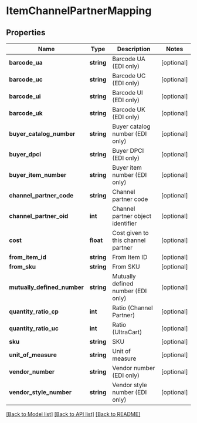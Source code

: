 # ItemChannelPartnerMapping

## Properties
Name | Type | Description | Notes
------------ | ------------- | ------------- | -------------
**barcode_ua** | **string** | Barcode UA (EDI only) | [optional] 
**barcode_uc** | **string** | Barcode UC (EDI only) | [optional] 
**barcode_ui** | **string** | Barcode UI (EDI only) | [optional] 
**barcode_uk** | **string** | Barcode UK (EDI only) | [optional] 
**buyer_catalog_number** | **string** | Buyer catalog number (EDI only) | [optional] 
**buyer_dpci** | **string** | Buyer DPCI (EDI only) | [optional] 
**buyer_item_number** | **string** | Buyer item number (EDI only) | [optional] 
**channel_partner_code** | **string** | Channel partner code | [optional] 
**channel_partner_oid** | **int** | Channel partner object identifier | [optional] 
**cost** | **float** | Cost given to this channel partner | [optional] 
**from_item_id** | **string** | From Item ID | [optional] 
**from_sku** | **string** | From SKU | [optional] 
**mutually_defined_number** | **string** | Mutually defined number (EDI only) | [optional] 
**quantity_ratio_cp** | **int** | Ratio (Channel Partner) | [optional] 
**quantity_ratio_uc** | **int** | Ratio (UltraCart) | [optional] 
**sku** | **string** | SKU | [optional] 
**unit_of_measure** | **string** | Unit of measure | [optional] 
**vendor_number** | **string** | Vendor number (EDI only) | [optional] 
**vendor_style_number** | **string** | Vendor style number (EDI only) | [optional] 

[[Back to Model list]](../README.md#documentation-for-models) [[Back to API list]](../README.md#documentation-for-api-endpoints) [[Back to README]](../README.md)


